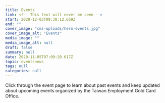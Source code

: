 ```yaml
---
title: Events
link: <!-- This text will never be seen -->
start: 2020-12-03T09:38:12.659Z
end: ""
cover_image: "cms-uploads/hero-events.jpg"
cover_image_alt: "Events"
media_image: ""
media_image_alt: null
draft: false
summary: null
date: 2020-11-05T07:09:20.617Z
topic: eventsnews
tags: null
categories: null
---
```

Click through the event page to learn about past events and keep updated about upcoming events organized by the Taiwan Employment Gold Card Office.